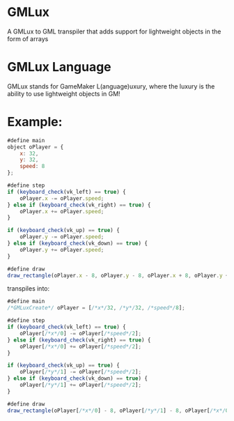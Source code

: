 # GMLux
A GMLux to GML transpiler that adds support for lightweight objects in the form of arrays

# GMLux Language
GMLux stands for GameMaker L(anguage)uxury, where the luxury is the ability to use lightweight objects in GM!

# Example:
```javascript
#define main
object oPlayer = {
    x: 32,
    y: 32,
    speed: 8
};

#define step
if (keyboard_check(vk_left) == true) {
    oPlayer.x -= oPlayer.speed;
} else if (keyboard_check(vk_right) == true) {
    oPlayer.x += oPlayer.speed;
}

if (keyboard_check(vk_up) == true) {
    oPlayer.y -= oPlayer.speed;
} else if (keyboard_check(vk_down) == true) {
    oPlayer.y += oPlayer.speed;
}

#define draw
draw_rectangle(oPlayer.x - 8, oPlayer.y - 8, oPlayer.x + 8, oPlayer.y + 8, false);
```

transpiles into:

```javascript
#define main
/*GMLuxCreate*/ oPlayer = [/*x*/32, /*y*/32, /*speed*/8];

#define step
if (keyboard_check(vk_left) == true) {
    oPlayer[/*x*/0] -= oPlayer[/*speed*/2];
} else if (keyboard_check(vk_right) == true) {
    oPlayer[/*x*/0] += oPlayer[/*speed*/2];
}

if (keyboard_check(vk_up) == true) {
    oPlayer[/*y*/1] -= oPlayer[/*speed*/2];
} else if (keyboard_check(vk_down) == true) {
    oPlayer[/*y*/1] += oPlayer[/*speed*/2];
}

#define draw
draw_rectangle(oPlayer[/*x*/0] - 8, oPlayer[/*y*/1] - 8, oPlayer[/*x*/0] + 8, oPlayer[/*y*/1] + 8, false);
```
